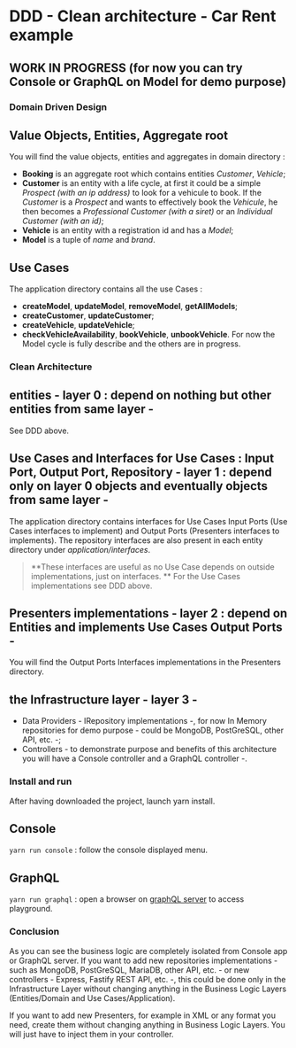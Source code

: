 # DDD - Clean architecture - Car Rent example

## WORK IN PROGRESS (for now you can try Console or GraphQL on Model for demo purpose)

### Domain Driven Design

## Value Objects, Entities, Aggregate root

You will find the value objects, entities and aggregates in domain directory :

- **Booking** is an aggregate root which contains entities _Customer_, _Vehicle_;
- **Customer** is an entity with a life cycle, at first it could be a simple _Prospect (with an ip address)_ to look for a vehicule to book.
  If the _Customer_ is a _Prospect_ and wants to effectively book the _Vehicule_, he then becomes a _Professional Customer (with a siret)_ or an _Individual Customer (with an id)_;
- **Vehicle** is an entity with a registration id and has a _Model_;
- **Model** is a tuple of _name_ and _brand_.

## Use Cases

The application directory contains all the use Cases :

- **createModel**, **updateModel**, **removeModel**, **getAllModels**;
- **createCustomer**, **updateCustomer**;
- **createVehicle**, **updateVehicle**;
- **checkVehicleAvailability**, **bookVehicle**, **unbookVehicle**.
  For now the Model cycle is fully describe and the others are in progress.

### Clean Architecture

## entities - layer 0 : depend on nothing but other entities from same layer -

See DDD above.

## Use Cases and Interfaces for Use Cases : Input Port, Output Port, Repository - layer 1 : depend only on layer 0 objects and eventually objects from same layer -

The application directory contains interfaces for Use Cases Input Ports (Use Cases interfaces to implement) and Output Ports (Presenters interfaces to implements).
The repository interfaces are also present in each entity directory under _application/interfaces_.

> **These interfaces are useful as no Use Case depends on outside implementations, just on interfaces. **
> For the Use Cases implementations see DDD above.

## Presenters implementations - layer 2 : depend on Entities and implements Use Cases Output Ports -

You will find the Output Ports Interfaces implementations in the Presenters directory.

## the Infrastructure layer - layer 3 -

- Data Providers - IRepository implementations -, for now In Memory repositories for demo purpose - could be MongoDB, PostGreSQL, other API, etc. -;
- Controllers - to demonstrate purpose and benefits of this architecture you will have a Console controller and a GraphQL controller -.

### Install and run

After having downloaded the project, launch yarn install.

## Console

`yarn run console` : follow the console displayed menu.

## GraphQL

`yarn run graphql` : open a browser on [graphQL server](http://localhost:4000) to access playground.

### Conclusion

As you can see the business logic are completely isolated from Console app or GraphQL server.
If you want to add new repositories implementations - such as MongoDB, PostGreSQL, MariaDB, other API, etc. - or new controllers - Express, Fastify REST API, etc. -, this could be done only in the Infrastructure Layer without changing anything in the Business Logic Layers (Entities/Domain and Use Cases/Application).

If you want to add new Presenters, for example in XML or any format you need, create them without changing anything in Business Logic Layers. You will just have to inject them in your controller.
